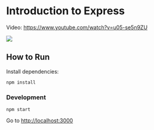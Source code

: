 # Introduction to Express

Video: <https://www.youtube.com/watch?v=u05-se5n9ZU>

<a href="https://www.youtube.com/watch?v=u05-se5n9ZU&list=PLtwTKjkfyk3nweJwmmM_Sxd14BQG4JJR2">
  <img src="https://img.youtube.com/vi/u05-se5n9ZU/0.jpg">
</a>

## How to Run

Install dependencies:

```
npm install
```

### Development

```
npm start
```

Go to <http://localhost:3000>
